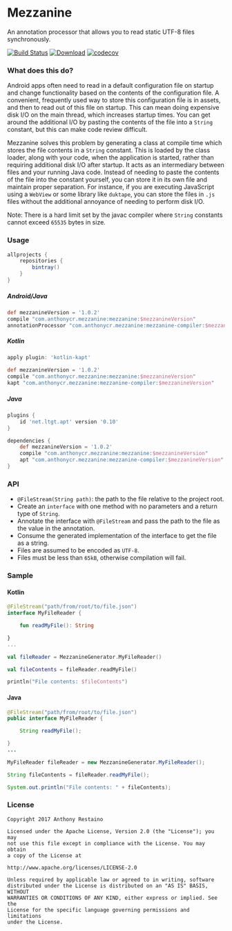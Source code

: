 # Mezzanine
An annotation processor that allows you to read static UTF-8 files synchronously.

[![Build Status](https://travis-ci.org/anthonycr/Mezzanine.svg?branch=master)](https://travis-ci.org/anthonycr/Mezzanine)
[![Download](https://api.bintray.com/packages/anthonycr/android/com.anthonycr.mezzanine%3Amezzanine/images/download.svg)](https://bintray.com/anthonycr/android/com.anthonycr.mezzanine%3Amezzanine)
[![codecov](https://codecov.io/gh/anthonycr/Mezzanine/branch/dev/graph/badge.svg)](https://codecov.io/gh/anthonycr/Mezzanine)

### What does this do?
Android apps often need to read in a default configuration file on startup and change functionality based on the contents of the configuration file. A convenient, frequently used way to store this configuration file is in assets, and then to read out of this file on startup. This can mean doing expensive disk I/O on the main thread, which increases startup times. You can get around the additional I/O by pasting the contents of the file into a `String` constant, but this can make code review difficult.

Mezzanine solves this problem by generating a class at compile time which stores the file contents in a `String` constant. This is loaded by the class loader, along with your code, when the application is started, rather than requiring additional disk I/O after startup. It acts as an intermediary between files and your running Java code. Instead of needing to paste the contents of the file into the constant yourself, you can store it in its own file and maintain proper separation. For instance, if you are executing JavaScript using a `WebView` or some library like `duktape`, you can store the files in `.js` files without the additional annoyance of needing to perform disk I/O.

Note: There is a hard limit set by the javac compiler where `String` constants cannot exceed `65535` bytes in size.

### Usage

```groovy
allprojects {
    repositories {
        bintray()
    }
}
```

##### Android/Java
```groovy
def mezzanineVersion = '1.0.2'
compile "com.anthonycr.mezzanine:mezzanine:$mezzanineVersion"
annotationProcessor "com.anthonycr.mezzanine:mezzanine-compiler:$mezzanineVersion"
```

##### Kotlin
```groovy
apply plugin: 'kotlin-kapt'

def mezzanineVersion = '1.0.2'
compile "com.anthonycr.mezzanine:mezzanine:$mezzanineVersion"
kapt "com.anthonycr.mezzanine:mezzanine-compiler:$mezzanineVersion"
```

##### Java
```groovy
plugins {
    id 'net.ltgt.apt' version '0.10'
}

dependencies {
    def mezzanineVersion = '1.0.2'
    compile "com.anthonycr.mezzanine:mezzanine:$mezzanineVersion"
    apt "com.anthonycr.mezzanine:mezzanine-compiler:$mezzanineVersion"
}
```

### API
- `@FileStream(String path)`: the path to the file relative to the project root.
- Create an `interface` with one method with no parameters and a return type of `String`.
- Annotate the interface with `@FileStream` and pass the path to the file as the value in the annotation.
- Consume the generated implementation of the interface to get the file as a string.
- Files are assumed to be encoded as `UTF-8`.
- Files must be less than `65kB`, otherwise compilation will fail.

### Sample

#### Kotlin
```kotlin
@FileStream("path/from/root/to/file.json")
interface MyFileReader {

    fun readMyFile(): String

}
...

val fileReader = MezzanineGenerator.MyFileReader()

val fileContents = fileReader.readMyFile()

println("File contents: $fileContents")
```

#### Java
```java
@FileStream("path/from/root/to/file.json")
public interface MyFileReader {

    String readMyFile();

}
...

MyFileReader fileReader = new MezzanineGenerator.MyFileReader();

String fileContents = fileReader.readMyFile();

System.out.println("File contents: " + fileContents);
```

### License
````
Copyright 2017 Anthony Restaino

Licensed under the Apache License, Version 2.0 (the "License"); you may 
not use this file except in compliance with the License. You may obtain 
a copy of the License at

http://www.apache.org/licenses/LICENSE-2.0

Unless required by applicable law or agreed to in writing, software 
distributed under the License is distributed on an "AS IS" BASIS, WITHOUT 
WARRANTIES OR CONDITIONS OF ANY KIND, either express or implied. See the 
License for the specific language governing permissions and limitations 
under the License.
````
